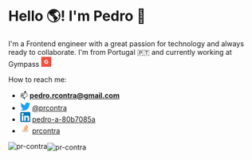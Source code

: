 # Hello 🌎! I'm Pedro 👋

I'm a Frontend engineer with a great passion for technology and always ready to collaborate. I'm from Portugal 🇵🇹 and currently working 
at Gympass [<img src="https://raw.githubusercontent.com/pr-contra/pr-contra/main/assets/gp.png" width="20px"/>](https://site.gympass.com/)

How to reach me:
- 📫 **pedro.rcontra@gmail.com**
- <img src="https://raw.githubusercontent.com/pr-contra/pr-contra/main/assets/twitter-logo-2-1.png" width="20px"/> [@prcontra](https://twitter.com/prcontra)
- <img src="https://raw.githubusercontent.com/pr-contra/pr-contra/main/assets/linkedin-logo.png" width="20px"/> [pedro-a-80b7085a](https://www.linkedin.com/in/pedro-a-80b7085a/)
- <img src="https://raw.githubusercontent.com/pr-contra/pr-contra/main/assets/stackoverflow.png" width="20px"/> [prcontra](https://stackoverflow.com/users/3965116/prcontra)


<p><img align="left" src="https://github-readme-stats.vercel.app/api?username=pr-contra&hide=stars&show_icons=true&theme=dark" alt="pr-contra" /></p>

<p><img align="center" src="https://github-readme-streak-stats.herokuapp.com/?user=pr-contra&theme=dark" alt="pr-contra" /></p>

<!--
**pr-contra/pr-contra** is a ✨ _special_ ✨ repository because its `README.md` (this file) appears on your GitHub profile.

Here are some ideas to get you started:

- 🔭 I’m currently working on ...
- 🌱 I’m currently learning ...
- 👯 I’m looking to collaborate on ...
- 🤔 I’m looking for help with ...
- 💬 Ask me about ...
- 📫 How to reach me: ...
- 😄 Pronouns: ...
- ⚡ Fun fact: ...
-->
